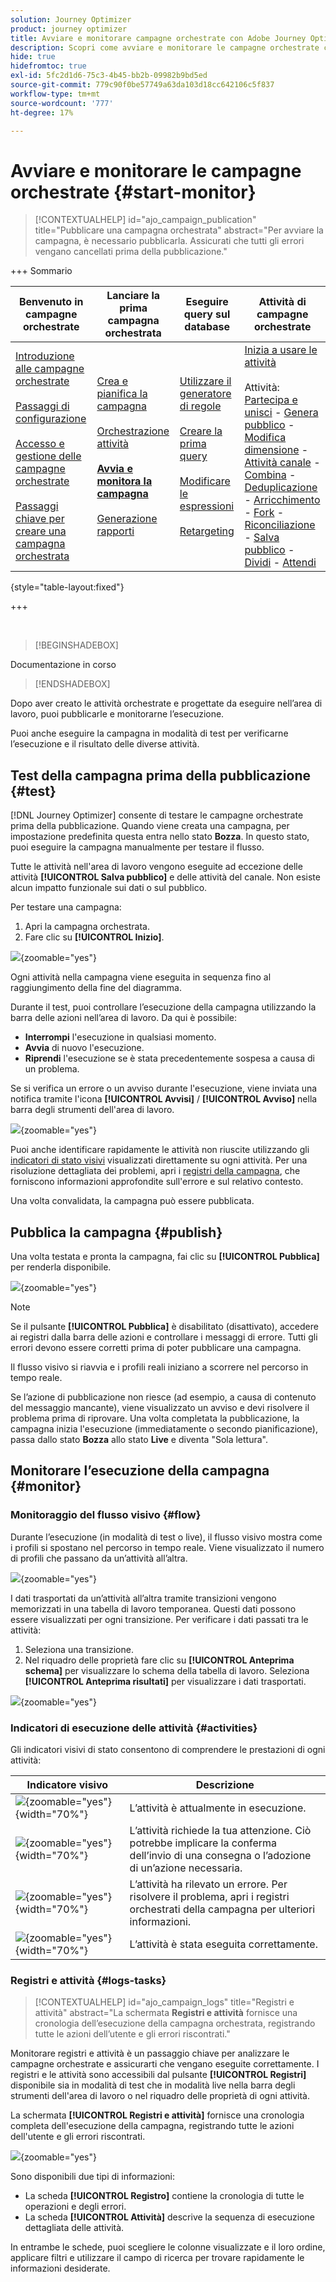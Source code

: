 ```yaml
---
solution: Journey Optimizer
product: journey optimizer
title: Avviare e monitorare campagne orchestrate con Adobe Journey Optimizer
description: Scopri come avviare e monitorare le campagne orchestrate con Adobe Journey Optimizer.
hide: true
hidefromtoc: true
exl-id: 5fc2d1d6-75c3-4b45-bb2b-09982b9bd5ed
source-git-commit: 779c90f0be57749a63da103d18cc642106c5f837
workflow-type: tm+mt
source-wordcount: '777'
ht-degree: 17%

---
```


# Avviare e monitorare le campagne orchestrate {#start-monitor}

>[!CONTEXTUALHELP]
>id="ajo_campaign_publication"
>title="Pubblicare una campagna orchestrata"
>abstract="Per avviare la campagna, è necessario pubblicarla. Assicurati che tutti gli errori vengano cancellati prima della pubblicazione."

+++ Sommario

| Benvenuto in campagne orchestrate | Lanciare la prima campagna orchestrata | Eseguire query sul database | Attività di campagne orchestrate |
|---|---|---|---|
| [Introduzione alle campagne orchestrate](gs-orchestrated-campaigns.md)<br/><br/>[Passaggi di configurazione](configuration-steps.md)<br/><br/>[Accesso e gestione delle campagne orchestrate](access-manage-orchestrated-campaigns.md)<br/><br/>[Passaggi chiave per creare una campagna orchestrata](gs-campaign-creation.md) | [Crea e pianifica la campagna](create-orchestrated-campaign.md)<br/><br/>[Orchestrazione attività](orchestrate-activities.md)<br/><br/><b>[Avvia e monitora la campagna](start-monitor-campaigns.md)</b><br/><br/>[Generazione rapporti](reporting-campaigns.md) | [Utilizzare il generatore di regole](orchestrated-rule-builder.md)<br/><br/>[Creare la prima query](build-query.md)<br/><br/>[Modificare le espressioni](edit-expressions.md)<br/><br/>[Retargeting](retarget.md) | [Inizia a usare le attività](activities/about-activities.md)<br/><br/>Attività:<br/>[Partecipa e unisci](activities/and-join.md) - [Genera pubblico](activities/build-audience.md) - [Modifica dimensione](activities/change-dimension.md) - [Attività canale](activities/channels.md) - [Combina](activities/combine.md) - [Deduplicazione](activities/deduplication.md) - [Arricchimento](activities/enrichment.md) - [Fork](activities/fork.md) - [Riconciliazione](activities/reconciliation.md) - [Salva pubblico](activities/save-audience.md) - [Dividi](activities/split.md) - [Attendi](activities/wait.md) |

{style="table-layout:fixed"}

+++

<br/>

>[!BEGINSHADEBOX]

Documentazione in corso

>[!ENDSHADEBOX]

Dopo aver creato le attività orchestrate e progettate da eseguire nell’area di lavoro, puoi pubblicarle e monitorarne l’esecuzione.

Puoi anche eseguire la campagna in modalità di test per verificarne l’esecuzione e il risultato delle diverse attività.

## Test della campagna prima della pubblicazione {#test}

[!DNL Journey Optimizer] consente di testare le campagne orchestrate prima della pubblicazione. Quando viene creata una campagna, per impostazione predefinita questa entra nello stato **Bozza**. In questo stato, puoi eseguire la campagna manualmente per testare il flusso.

Tutte le attività nell&#39;area di lavoro vengono eseguite ad eccezione delle attività **[!UICONTROL Salva pubblico]** e delle attività del canale. Non esiste alcun impatto funzionale sui dati o sul pubblico.

Per testare una campagna:

1. Apri la campagna orchestrata.
2. Fare clic su **[!UICONTROL Inizio]**.

![](assets/campaign-start.png){zoomable="yes"}

Ogni attività nella campagna viene eseguita in sequenza fino al raggiungimento della fine del diagramma.

Durante il test, puoi controllare l’esecuzione della campagna utilizzando la barra delle azioni nell’area di lavoro. Da qui è possibile:

* **Interrompi** l&#39;esecuzione in qualsiasi momento.
* **Avvia** di nuovo l&#39;esecuzione.
* **Riprendi** l&#39;esecuzione se è stata precedentemente sospesa a causa di un problema.

Se si verifica un errore o un avviso durante l&#39;esecuzione, viene inviata una notifica tramite l&#39;icona **[!UICONTROL Avvisi]** / **[!UICONTROL Avviso]** nella barra degli strumenti dell&#39;area di lavoro.

![](assets/campaign-warning.png){zoomable="yes"}

Puoi anche identificare rapidamente le attività non riuscite utilizzando gli [indicatori di stato visivi](#activities) visualizzati direttamente su ogni attività. Per una risoluzione dettagliata dei problemi, apri i [registri della campagna](#logs-tasks), che forniscono informazioni approfondite sull&#39;errore e sul relativo contesto.

Una volta convalidata, la campagna può essere pubblicata.

## Pubblica la campagna {#publish}

Una volta testata e pronta la campagna, fai clic su **[!UICONTROL Pubblica]** per renderla disponibile.

![](assets/campaign-publish.png){zoomable="yes"}

>[!NOTE]
>
>Se il pulsante **[!UICONTROL Pubblica]** è disabilitato (disattivato), accedere ai registri dalla barra delle azioni e controllare i messaggi di errore. Tutti gli errori devono essere corretti prima di poter pubblicare una campagna.

Il flusso visivo si riavvia e i profili reali iniziano a scorrere nel percorso in tempo reale.

Se l’azione di pubblicazione non riesce (ad esempio, a causa di contenuto del messaggio mancante), viene visualizzato un avviso e devi risolvere il problema prima di riprovare. Una volta completata la pubblicazione, la campagna inizia l&#39;esecuzione (immediatamente o secondo pianificazione), passa dallo stato **Bozza** allo stato **Live** e diventa &quot;Sola lettura&quot;.

## Monitorare l’esecuzione della campagna {#monitor}

### Monitoraggio del flusso visivo {#flow}

Durante l’esecuzione (in modalità di test o live), il flusso visivo mostra come i profili si spostano nel percorso in tempo reale. Viene visualizzato il numero di profili che passano da un’attività all’altra.

![](assets/workflow-execution.png){zoomable="yes"}

I dati trasportati da un’attività all’altra tramite transizioni vengono memorizzati in una tabella di lavoro temporanea. Questi dati possono essere visualizzati per ogni transizione. Per verificare i dati passati tra le attività:

1. Seleziona una transizione.
1. Nel riquadro delle proprietà fare clic su **[!UICONTROL Anteprima schema]** per visualizzare lo schema della tabella di lavoro. Seleziona **[!UICONTROL Anteprima risultati]** per visualizzare i dati trasportati.

![](assets/transition.png){zoomable="yes"}

### Indicatori di esecuzione delle attività {#activities}

Gli indicatori visivi di stato consentono di comprendere le prestazioni di ogni attività:

| Indicatore visivo | Descrizione |
|-----|------------|
| ![](assets/activity-status-pending.png){zoomable="yes"}{width="70%"} | L’attività è attualmente in esecuzione. |
| ![](assets/activity-status-orange.png){zoomable="yes"}{width="70%"} | L’attività richiede la tua attenzione. Ciò potrebbe implicare la conferma dell’invio di una consegna o l’adozione di un’azione necessaria. |
| ![](assets/activity-status-red.png){zoomable="yes"}{width="70%"} | L’attività ha rilevato un errore. Per risolvere il problema, apri i registri orchestrati della campagna per ulteriori informazioni. |
| ![](assets/activity-status-green.png){zoomable="yes"}{width="70%"} | L’attività è stata eseguita correttamente. |

### Registri e attività {#logs-tasks}

>[!CONTEXTUALHELP]
>id="ajo_campaign_logs"
>title="Registri e attività"
>abstract="La schermata **Registri e attività** fornisce una cronologia dell’esecuzione della campagna orchestrata, registrando tutte le azioni dell’utente e gli errori riscontrati."

Monitorare registri e attività è un passaggio chiave per analizzare le campagne orchestrate e assicurarti che vengano eseguite correttamente. I registri e le attività sono accessibili dal pulsante **[!UICONTROL Registri]** disponibile sia in modalità di test che in modalità live nella barra degli strumenti dell&#39;area di lavoro o nel riquadro delle proprietà di ogni attività.

La schermata **[!UICONTROL Registri e attività]** fornisce una cronologia completa dell&#39;esecuzione della campagna, registrando tutte le azioni dell&#39;utente e gli errori riscontrati.

![](assets/workflow-logs.png){zoomable="yes"}

Sono disponibili due tipi di informazioni:

* La scheda **[!UICONTROL Registro]** contiene la cronologia di tutte le operazioni e degli errori.
* La scheda **[!UICONTROL Attività]** descrive la sequenza di esecuzione dettagliata delle attività.

In entrambe le schede, puoi scegliere le colonne visualizzate e il loro ordine, applicare filtri e utilizzare il campo di ricerca per trovare rapidamente le informazioni desiderate.
